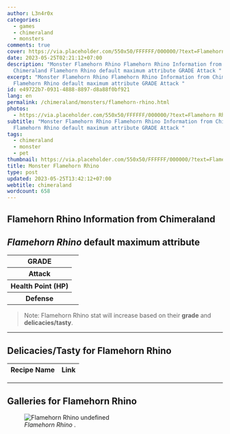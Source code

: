 ```yaml
---
author: L3n4r0x
categories:
  - games
  - chimeraland
  - monsters
comments: true
cover: https://via.placeholder.com/550x50/FFFFFF/000000/?text=Flamehorn Rhino
date: 2023-05-25T02:21:12+07:00
description: "Monster Flamehorn Rhino Flamehorn Rhino Information from
  Chimeraland Flamehorn Rhino default maximum attribute GRADE Attack "
excerpt: "Monster Flamehorn Rhino Flamehorn Rhino Information from Chimeraland
  Flamehorn Rhino default maximum attribute GRADE Attack "
id: e49722b7-0931-4888-8897-d8a88f0bf921
lang: en
permalink: /chimeraland/monsters/flamehorn-rhino.html
photos:
  - https://via.placeholder.com/550x50/FFFFFF/000000/?text=Flamehorn Rhino
subtitle: "Monster Flamehorn Rhino Flamehorn Rhino Information from Chimeraland
  Flamehorn Rhino default maximum attribute GRADE Attack "
tags:
  - chimeraland
  - monster
  - pet
thumbnail: https://via.placeholder.com/550x50/FFFFFF/000000/?text=Flamehorn Rhino
title: Monster Flamehorn Rhino
type: post
updated: 2023-05-25T13:42:12+07:00
webtitle: chimeraland
wordcount: 658
---
```


<link
  rel="stylesheet"
  href="https://rawcdn.githack.com/dimaslanjaka/Web-Manajemen/870a349/css/bootstrap-5-3-0-alpha3-wrapper.css"
/>
<section id="bootstrap-wrapper">
  <div data-bs-theme="dark">
    <h2>Flamehorn Rhino Information from Chimeraland</h2>
    <h2 id="attribute"><i>Flamehorn Rhino</i> default maximum attribute</h2>
    <div class="row">
      <div class="col mb-2">
        <div class="card">
          <div class="card-body">
            <table>
              <tr>
                <th>GRADE</th>
                <td><br /></td>
              </tr>
              <tr>
                <th>Attack</th>
                <td></td>
              </tr>
              <tr>
                <th>Health Point (HP)</th>
                <td></td>
              </tr>
              <tr>
                <th>Defense</th>
                <td></td>
              </tr>
            </table>
          </div>
        </div>
      </div>
    </div>
    <blockquote class="bd-callout bd-callout-warning">
      Note: Flamehorn Rhino stat will increase based on their <b>grade</b> and
      <b>delicacies/tasty</b>.
    </blockquote>
    <hr />
    <h2 id="delicacies">Delicacies/Tasty for Flamehorn Rhino</h2>
    <div class="card">
      <div class="card-body">
        <div class="table-responsive">
          <table class="table table-striped">
            <thead>
              <tr>
                <th>Recipe Name</th>
                <th>Link</th>
              </tr>
            </thead>
            <tbody></tbody>
          </table>
        </div>
      </div>
    </div>
    <hr />
    <div id="gallery">
      <h2>Galleries for Flamehorn Rhino</h2>
      <div class="row">
        <div class="col-lg-6 col-12">
          <figure>
            <img
              src="https://www.webmanajemen.com/undefined"
              alt="Flamehorn Rhino undefined"
            />
            <figcaption style="word-wrap: break-word">
              <i>Flamehorn Rhino</i> .
            </figcaption>
          </figure>
        </div>
      </div>
    </div>
  </div>
</section>